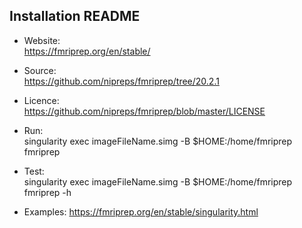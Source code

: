 ## Installation README

* Website:  
            https://fmriprep.org/en/stable/
* Source:   
            https://github.com/nipreps/fmriprep/tree/20.2.1

* Licence:  
            https://github.com/nipreps/fmriprep/blob/master/LICENSE


* Run:      
            singularity exec imageFileName.simg -B $HOME:/home/fmriprep fmriprep

* Test:     
            singularity exec imageFileName.simg -B $HOME:/home/fmriprep fmriprep -h

* Examples:
            https://fmriprep.org/en/stable/singularity.html
